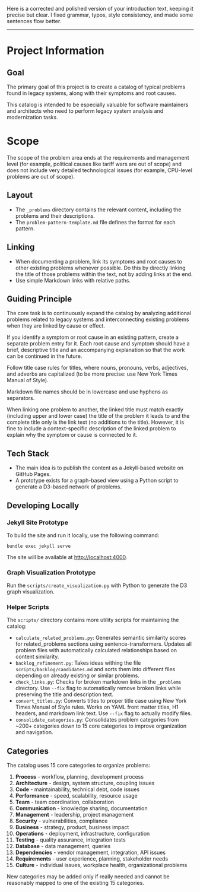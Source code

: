 Here is a corrected and polished version of your introduction text, keeping it precise but clear. I fixed grammar, typos, style consistency, and made some sentences flow better.

---

# Project Information

## Goal

The primary goal of this project is to create a catalog of typical problems found in legacy systems, along with their symptoms and root causes.

This catalog is intended to be especially valuable for software maintainers and architects who need to perform legacy system analysis and modernization tasks.

# Scope
The scope of the problem area ends at the requirements and management level (for example, political causes like tariff wars are out of scope) and does not include very detailed technological issues (for example, CPU-level problems are out of scope).

## Layout

* The `_problems` directory contains the relevant content, including the problems and their descriptions.
* The `problem-pattern-template.md` file defines the format for each pattern.

## Linking

* When documenting a problem, link its symptoms and root causes to other existing problems whenever possible. Do this by directly linking the title of those problems within the text, not by adding links at the end.
* Use simple Markdown links with relative paths.

## Guiding Principle

The core task is to continuously expand the catalog by analyzing additional problems related to legacy systems and interconnecting existing problems when they are linked by cause or effect.

If you identify a symptom or root cause in an existing pattern, create a separate problem entry for it. Each root cause and symptom should have a brief, descriptive title and an accompanying explanation so that the work can be continued in the future.

Follow title case rules for titles, where nouns, pronouns, verbs, adjectives, and adverbs are capitalized (to be more precise: use New York Times Manual of Style).

Markdown file names should be in lowercase and use hyphens as separators.

When linking one problem to another, the linked title must match exactly (including upper and lower case) the title of the problem it leads to and the complete title only is the link text (no additions to the title). However, it is fine to include a context-specific description of the linked problem to explain why the symptom or cause is connected to it.

## Tech Stack

* The main idea is to publish the content as a Jekyll-based website on GitHub Pages.
* A prototype exists for a graph-based view using a Python script to generate a D3-based network of problems.

## Developing Locally

### Jekyll Site Prototype

To build the site and run it locally, use the following command:

`bundle exec jekyll serve`

The site will be available at [http://localhost:4000](http://localhost:4000).

### Graph Visualization Prototype

Run the `scripts/create_visualization.py` with Python to generate the D3 graph visualization.

### Helper Scripts

The `scripts/` directory contains more utility scripts for maintaining the catalog:

* `calculate_related_problems.py`: Generates semantic similarity scores for related_problems sections using sentence-transformers. Updates all problem files with automatically calculated relationships based on content similarity.
* `backlog_refinement.py`: Takes ideas withing the file `scripts/backlog/candidates.md` and sorts them into different files depending on already existing or similar problems.
* `check_links.py`: Checks for broken markdown links in the `_problems` directory. Use `--fix` flag to automatically remove broken links while preserving the title and description text.
* `convert_titles.py`: Converts titles to proper title case using New York Times Manual of Style rules. Works on YAML front matter titles, H1 headers, and markdown link text. Use `--fix` flag to actually modify files.
* `consolidate_categories.py`: Consolidates problem categories from ~200+ categories down to 15 core categories to improve organization and navigation.

## Categories

The catalog uses 15 core categories to organize problems:

1. **Process** - workflow, planning, development process
2. **Architecture** - design, system structure, coupling issues
3. **Code** - maintainability, technical debt, code issues
4. **Performance** - speed, scalability, resource usage
5. **Team** - team coordination, collaboration
6. **Communication** - knowledge sharing, documentation
7. **Management** - leadership, project management
8. **Security** - vulnerabilities, compliance
9. **Business** - strategy, product, business impact
10. **Operations** - deployment, infrastructure, configuration
11. **Testing** - quality assurance, integration tests
12. **Database** - data management, queries
13. **Dependencies** - vendor management, integration, API issues
14. **Requirements** - user experience, planning, stakeholder needs
15. **Culture** - individual issues, workplace health, organizational problems

New categories may be added only if really needed and cannot be reasonably mapped to one of the existing 15 categories.
